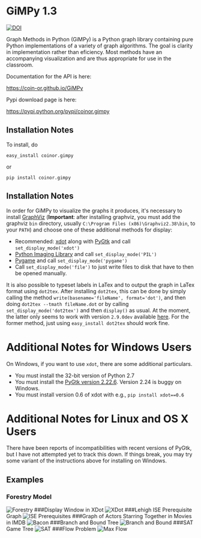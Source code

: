 # GiMPy 1.3

[![DOI](https://zenodo.org/badge/18214894.svg)](https://zenodo.org/badge/latestdoi/18214894)

Graph Methods in Python (GiMPy) is a Python graph library containing pure
Python implementations of a variety of graph algorithms. The goal is clarity
in implementation rather than eficiency. Most methods have an accompanying
visualization and are thus appropriate for use in the classroom.

Documentation for the API is here:

https://coin-or.github.io/GiMPy

Pypi download page is here:

https://pypi.python.org/pypi/coinor.gimpy

## Installation Notes

To install, do

```
easy_install coinor.gimpy
```
or
```
pip install coinor.gimpy
```

## Installation Notes

In order for GiMPy to visualize the graphs it produces, it's necessary to install 
  [GraphViz](http://www.graphviz.org/Download.php) (**Important**: after installing
  graphviz, you must add the graphviz `bin` directory, usually 
  `C:\Program Files (x86)\Graphviz2.38\bin`, to your `PATH`) 
  and choose one of these additional methods for display:
  * Recommended: [xdot](https://pypi.python.org/pypi/xdot) along with 
    [PyGtk](http://www.pygtk.org/) and call `set_display_mode('xdot')`
  * [Python Imaging Library](http://www.pythonware.com/products/pil/) and 
    call `set_display_mode('PIL')`
  * [Pygame](pygame.org) and call `set_display_mode('pygame')`
  * Call `set_display_mode('file')` to just write files to disk that have to
    then be opened manually. 

It is also possible to typeset labels in LaTex and to output the graph in 
LaTex format using `dot2tex`. After installing `dot2tex`, this can be done 
by simply calling the method `write(basename='fileName', format='dot')`, and 
then doing `dot2tex --tmath fileName.dot` or by calling 
`set_display_mode('dot2tex')` and then `display()` as usual. At the moment,
the latter only seems to work with version `2.9.0dev` available 
[here](https://github.com/Alwnikrotikz/dot2tex). For the former method, just 
using `easy_install dot2tex` should work fine.

# Additional Notes for Windows Users

On Windows, if you want to use `xdot`, there are some additional particulars.
  * You must install the 32-bit version of Python 2.7
  * You must install the [PyGtk version 2.22.6](http://ftp.gnome.org/pub/GNOME/binaries/win32/pygtk/2.22/pygtk-all-in-one-2.22.6.win32-py2.7.msi). Version 2.24 is buggy on Windows.
  * You must install version 0.6 of xdot with e.g., `pip install xdot==0.6` 
  
# Additional Notes for Linux and OS X Users

There have been reports of incompatibilities with recent versions of PyGtk, but I have not attempted yet to track this down. If things break, you may try some variant of the instructions above for installing on Windows.

## Examples

### Forestry Model
![Forestry](https://raw.githubusercontent.com/coin-or/GiMPy/master/images/forestry.png)
###Display Window in XDot
![XDot](https://raw.githubusercontent.com/coin-or/GiMPy/master/images/xdot.png)
###Lehigh ISE Prerequisite Graph
![ISE Prerequisites](https://raw.githubusercontent.com/coin-or/GiMPy/master/images/ISERequirements.png)
###Graph of Actors Starring Together in Movies in IMDB
![Bacon](https://raw.githubusercontent.com/coin-or/GiMPy/master/images/bacon.png)
###Branch and Bound Tree
![Branch and Bound](https://raw.githubusercontent.com/coin-or/GrUMPy/master/images/BranchAndBound.png)
###SAT Game Tree
![SAT](https://raw.githubusercontent.com/coin-or/GiMPy/master/images/Turing.png)
###Flow Problem
![Max Flow](https://raw.githubusercontent.com/coin-or/GiMPy/master/images/maxflow.png)

